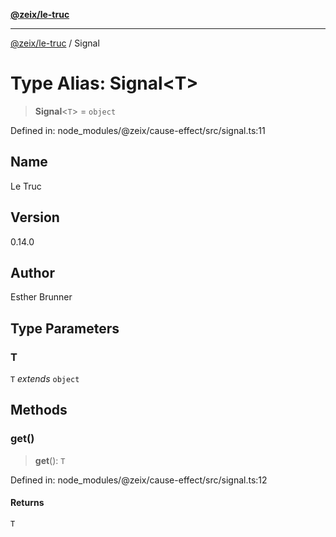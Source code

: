 [**@zeix/le-truc**](../README.md)

***

[@zeix/le-truc](../globals.md) / Signal

# Type Alias: Signal\<T\>

> **Signal**\<`T`\> = `object`

Defined in: node\_modules/@zeix/cause-effect/src/signal.ts:11

## Name

Le Truc

## Version

0.14.0

## Author

Esther Brunner

## Type Parameters

### T

`T` *extends* `object`

## Methods

### get()

> **get**(): `T`

Defined in: node\_modules/@zeix/cause-effect/src/signal.ts:12

#### Returns

`T`
